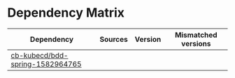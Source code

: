 # Dependency Matrix

Dependency | Sources | Version | Mismatched versions
---------- | ------- | ------- | -------------------
[cb-kubecd/bdd-spring-1582964765](https://github.com/cb-kubecd/bdd-spring-1582964765.git) |  | []() | 
